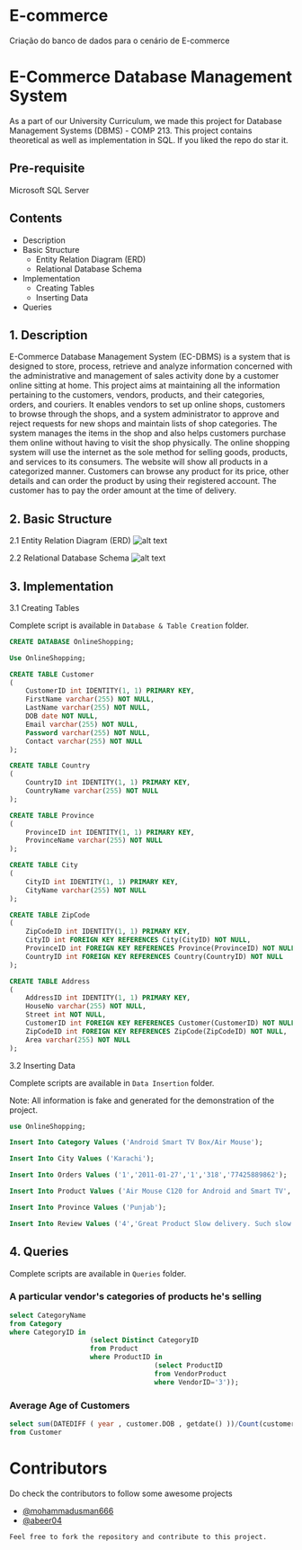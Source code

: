 # E-commerce
Criação do banco de dados para o cenário de E-commerce

# E-Commerce Database Management System

As a part of our University Curriculum, we made this project for Database Management Systems (DBMS) - COMP 213. This project contains theoretical as well as implementation in SQL. If you liked the repo do star it.

## Pre-requisite

Microsoft SQL Server

## Contents
- Description
- Basic Structure
    - Entity Relation Diagram (ERD)
    - Relational Database Schema
- Implementation
    - Creating Tables
    - Inserting Data
- Queries

## 1. Description

E-Commerce Database Management System (EC-DBMS) is a system that is designed to store, process, retrieve and analyze information concerned with the administrative and management of sales activity done by a customer online sitting at home. This project aims at maintaining all the information pertaining to the customers, vendors, products, and their categories, orders, and couriers. It enables vendors to set up online shops, customers to browse through the shops, and a system administrator to approve and reject requests for new shops and maintain lists of shop categories. The system manages the items in the shop and also helps customers purchase them online without having to visit the shop physically. The online shopping system will use the internet as the sole method for selling goods, products, and services to its consumers. The website will show all products in a categorized manner. Customers can browse any product for its price, other details and can order the product by using their registered account. The customer has to pay the order amount at the time of delivery.

## 2. Basic Structure
2.1 Entity Relation Diagram (ERD)
![alt text](Images/ERD.jpeg)

2.2 Relational Database Schema
![alt text](Images/DatabaseSchema.png)

## 3. Implementation
3.1 Creating Tables

Complete script is available in `Database & Table Creation` folder.

```sql
CREATE DATABASE OnlineShopping;

Use OnlineShopping;

CREATE TABLE Customer
(
	CustomerID int IDENTITY(1, 1) PRIMARY KEY,
	FirstName varchar(255) NOT NULL,
	LastName varchar(255) NOT NULL,
	DOB date NOT NULL,
	Email varchar(255) NOT NULL,
	Password varchar(255) NOT NULL,
	Contact varchar(255) NOT NULL
);

CREATE TABLE Country
(
	CountryID int IDENTITY(1, 1) PRIMARY KEY,
	CountryName varchar(255) NOT NULL
);

CREATE TABLE Province
(
	ProvinceID int IDENTITY(1, 1) PRIMARY KEY,
	ProvinceName varchar(255) NOT NULL
);

CREATE TABLE City
(
	CityID int IDENTITY(1, 1) PRIMARY KEY,
	CityName varchar(255) NOT NULL
);

CREATE TABLE ZipCode
(
	ZipCodeID int IDENTITY(1, 1) PRIMARY KEY,
	CityID int FOREIGN KEY REFERENCES City(CityID) NOT NULL,
	ProvinceID int FOREIGN KEY REFERENCES Province(ProvinceID) NOT NULL,
	CountryID int FOREIGN KEY REFERENCES Country(CountryID) NOT NULL
);

CREATE TABLE Address
(
	AddressID int IDENTITY(1, 1) PRIMARY KEY,
	HouseNo varchar(255) NOT NULL,
	Street int NOT NULL,
	CustomerID int FOREIGN KEY REFERENCES Customer(CustomerID) NOT NULL,
	ZipCodeID int FOREIGN KEY REFERENCES ZipCode(ZipCodeID) NOT NULL,
	Area varchar(255) NOT NULL
);
```

3.2 Inserting Data

Complete scripts are available in `Data Insertion` folder.

Note: All information is fake and generated for the demonstration of the project.

```sql
use OnlineShopping;

Insert Into Category Values ('Android Smart TV Box/Air Mouse');

Insert Into City Values ('Karachi');

Insert Into Orders Values ('1','2011-01-27','1','318','77425889862');

Insert Into Product Values ('Air Mouse C120 for Android and Smart TV','1');

Insert Into Province Values ('Punjab');

Insert Into Review Values ('4','Great Product Slow delivery. Such slow much wow','1','1');
```

## 4. Queries

Complete scripts are available in `Queries` folder.

### A particular vendor's categories of products he's selling

```sql
select CategoryName
from Category
where CategoryID in
					(select Distinct CategoryID
					from Product
					where ProductID in
									(select ProductID
									from VendorProduct
									where VendorID='3'));
```

### Average Age of Customers

```sql
select sum(DATEDIFF ( year , customer.DOB , getdate() ))/Count(customerid) as "Average Age"
from Customer
```

# Contributors

Do check the contributors to follow some awesome projects

- [@mohammadusman666](https://github.com/mohammadusman666)
- [@abeer04](https://github.com/abeer04)

`Feel free to fork the repository and contribute to this project.`
